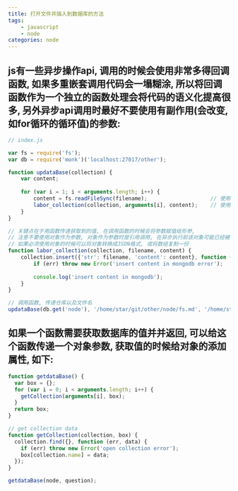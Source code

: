 ```yaml
---
title: 打开文件并插入到数据库的方法
tags: 
    - javascript
    - node
categories: node
---
```


## js有一些异步操作api, 调用的时候会使用非常多得回调函数, 如果多重嵌套调用代码会一塌糊涂, 所以将回调函数作为一个独立的函数处理会将代码的语义化提高很多, 另外异步api调用时最好不要使用有副作用(会改变, 如for循环的循环值)的参数:
<!-- more -->

```javascript
// index.js

var fs = require('fs');
var db = require('monk')('localhost:27017/other');

function updataBase(collection) {
	var content;
	
	for (var i = 1; i < arguments.length; i++) {
		content = fs.readFileSync(filename);					// 使用同步执行打开文件
		labor_collection(collection, arguments[i], content);	// 使用函数操作数据库
	}
}

// 关键点在于用函数传递获取到的值, 在调用函数的时候会将参数赋值给形参,
// 注意不要使用对象作为参数, 对象作为参数时是引用调用, 在异步执行前该对象可能已经被修改
// 如果必须使用对象的时候可以将对象转换成JSON格式, 或将数组复制一份
function labor_collection(collection, filename, content) {
	collection.insert({'str': filename, 'content': content}, function (err) {
		if (err) throw new Error('insert content in mongodb error');
		
		console.log('insert content in mongodb');
	}
}

// 调用函数, 传递仓库以及文件名
updataBase(db.get('node'), '/home/star/git/other/node/fs.md', '/home/star/git/other/node/mongodb.md');
```


## 如果一个函数需要获取数据库的值并并返回, 可以给这个函数传递一个对象参数, 获取值的时候给对象的添加属性, 如下:
```javascript
function getdataBase() {
  var box = {};
  for (var i = 0; i < arguments.length; i++) {
    getCollection(arguments[i], box);
  }
  return box;
}

// get collection data
function getCollection(collection, box) {
  collection.find({}, function (err, data) {
    if (err) throw new Error('open collection error');
    box[collection.name] = data;
  });
}

getdataBase(node, question);
```
